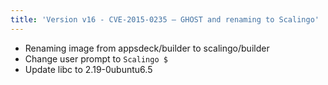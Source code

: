 ```yaml
---
title: 'Version v16 - CVE-2015-0235 – GHOST and renaming to Scalingo'
---
```


* Renaming image from appsdeck/builder to scalingo/builder
* Change user prompt to `Scalingo $`
* Update libc to 2.19-0ubuntu6.5

